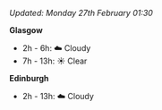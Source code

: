 *Updated: Monday 27th February 01:30*

**Glasgow**

* 2h - 6h: :cloud: Cloudy
* 7h - 13h: :sunny: Clear

**Edinburgh**

* 2h - 13h: :cloud: Cloudy
